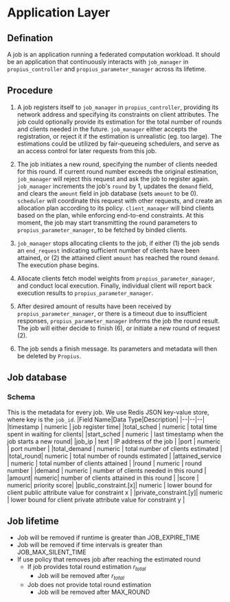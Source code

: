 # Application Layer
## Defination
A job is an application running a federated computation workload. It should be an application that continuously interacts with `job_manager` in `propius_controller` and `propius_parameter_manager` across its lifetime. 
## Procedure
1. A job registers itself to `job_manager` in `propius_controller`, providing its network address and specifying its constraints on client attributes. The job could optionally provide its estimation for the total number of rounds and clients needed in the future. `job_manager` either accepts the registration, or reject it if the estimation is unrealistic (eg. too large). The estimations could be utilized by fair-queueing schedulers, and serve as an access control for later requests from this job.

2. The job initiates a new round, specifying the number of clients needed for this round. If current round number exceeds the original estimation, `job_manager` will reject this request and ask the job to register again. `job_manager` increments the job's `round` by 1, updates the `demand` field, and clears the `amount` field in job database (sets `amount` to be 0).
`scheduler` will coordinate this request with other requests, and create an allocation plan according to its policy. `client_manager` will bind clients based on the plan, while enforcing end-to-end constraints.
At this moment, the job may start transmitting the round parameters to `propius_parameter_manager`, to be fetched by binded clients.

3. `job_manager` stops allocating clients to the job, if either (1) the job sends an `end_request` indicating sufficient number of clients have been attained, or (2) the attained client `amount` has reached the round `demand`. The execution phase begins.

4. Allocate clients fetch model weights from `propius_parameter_manager`, and conduct local execution. Finally, individual client will report back execution results to `propius_parameter_manager`.

5. After desired amount of results have been received by `propius_parameter_manager`, or there is a timeout due to insufficient responses, `propius_parameter_manager` informs the job the round result. The job will either decide to finish (6), or initiate a new round of request (2).

6. The job sends a finish message. Its parameters and metadata will then be deleted by `Propius`.


## Job database
### Schema
This is the metadata for every job. We use Redis JSON key-value store, where key is the `job_id`.
|Field Name|Data Type|Description| 
|--|--|--|
|timestamp | numeric | job register time|
|total_sched | numeric | total time spent in waiting for clients|
|start_sched | numeric | last timestamp when the job starts a new round|
|job_ip | text | IP address of the job |
|port | numeric | port number |
|total_demand | numeric | total number of clients estimated |
|total_round| numeric | total number of rounds estimated |
|attained_service | numeric | total number of clients attained |
|round | numeric | round number |
|demand | numeric | number of clients needed in this round |
|amount| numeric| number of clients attained in this round |
|score | numeric| priority score|
|public_constraint.[x]| numeric | lower bound for client public attribute value for constraint x |
|private_constraint.[y]| numeric | lower bound for client private attribute value for constraint y |

## Job lifetime
- Job will be removed if runtime is greater than JOB_EXPIRE_TIME
- Job will be removed if time intervals is greater than JOB_MAX_SILENT_TIME
- If use policy that removes job after reaching the estimated round
    - If job provides total round estimation $r_{total}$
        - Job will be removed after $r_{total}$ 
    - Job does not provide total round estimation
        - Job will be removed after MAX_ROUND